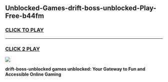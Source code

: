
## Unblocked-Games-drift-boss-unblocked-Play-Free-b44fm
<h3>
<a href="https://premium76.site?title=drift-boss-unblocked&ref=24M">CLICK TO PLAY</a></h3>
<hr>

<h3>
<a href="https://premium76.site?title=drift-boss-unblocked&ref=24M">CLICK 2 PLAY</a>
  
</h3>

<a href="https://premium76.site?title=drift-boss-unblocked&ref=24M"><img src="https://clearcache.store/games.png"></a>


**drift-boss-unblocked games unblocked: Your Gateway to Fun and Accessible Online Gaming**
